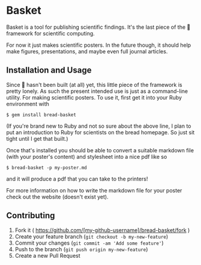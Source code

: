 # Basket

Basket is a tool for publishing scientific findings. It's the last piece of the :bread: framework for scientific computing.

For now it just makes scientific posters. In the future though, it should help make
figures, presentations, and maybe even full journal articles.

## Installation and Usage

Since :bread: hasn't been built (at all) yet, this little piece of the framework
is pretty lonely. As such the present intended use is just as a command-line utility.
For making scientific posters. To use it, first get it into your Ruby environment with

    $ gem install bread-basket

(If you're brand new to Ruby and not so sure about the above line, I plan to put
an introduction to Ruby for scientists on the bread homepage. So just sit tight
until I get that built.)

Once that's installed you should be able to convert a suitable markdown file
(with your poster's content) and stylesheet into a nice pdf like so

    $ bread-basket -p my-poster.md

and it will produce a pdf that you can take to the printers!

For more information on how to write the markdown file for your poster
check out the website (doesn't exist yet).

## Contributing

1. Fork it ( https://github.com/[my-github-username]/bread-basket/fork )
2. Create your feature branch (`git checkout -b my-new-feature`)
3. Commit your changes (`git commit -am 'Add some feature'`)
4. Push to the branch (`git push origin my-new-feature`)
5. Create a new Pull Request
